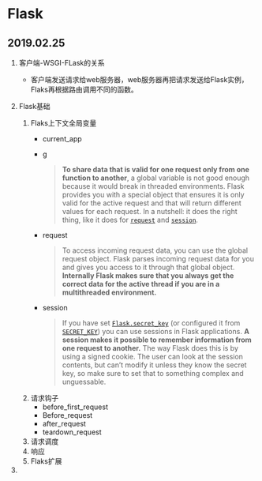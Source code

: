 # Flask

## 2019.02.25

1. 客户端-WSGI-FLask的关系

   - 客户端发送请求给web服务器，web服务器再把请求发送给Flask实例，Flaks再根据路由调用不同的函数。

2. Flask基础
   1. Flaks上下文全局变量
      - current_app

      - g

        >**To share data that is valid for one request only from one function to another**, a global variable is not good enough because it would break in threaded environments. Flask provides you with a special object that ensures it is only valid for the active request and that will return different values for each request. In a nutshell: it does the right thing, like it does for [`request`](http://flask.pocoo.org/docs/1.0/api/#flask.request) and [`session`](http://flask.pocoo.org/docs/1.0/api/#flask.session).

        

      - request

        > To access incoming request data, you can use the global request object. Flask parses incoming request data for you and gives you access to it through that global object. **Internally Flask makes sure that you always get the correct data for the active thread if you are in a multithreaded environment.**

      - session

        > If you have set [`Flask.secret_key`](http://flask.pocoo.org/docs/1.0/api/#flask.Flask.secret_key) (or configured it from [`SECRET_KEY`](http://flask.pocoo.org/docs/1.0/config/#SECRET_KEY)) you can use sessions in Flask applications. **A session makes it possible to remember information from one request to another.** The way Flask does this is by using a signed cookie. The user can look at the session contents, but can’t modify it unless they know the secret key, so make sure to set that to something complex and unguessable.
   2. 请求钩子
      - before_first_request
      - Before_request
      - after_request
      - teardown_request
   3. 请求调度
   4. 响应
   5. Flaks扩展
3. 
